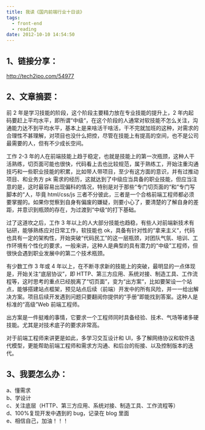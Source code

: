 ```yaml
---
title: 我读《国内前端行业十日谈》
tags:
  - front-end
  - reading
date: 2012-10-10 14:54:50
---
```


## 1、链接分享：

http://tech2ipo.com/54977

## 2、文章摘要：

前 2 年是学习技能的阶段，这个阶段主要精力放在专业技能的提升上，2 年内起码要赶上平均水平，即所谓“中级“，在这个阶段的人通常对软技能不怎么关注，沟通能力达不到平均水平，基本上是来啥活干啥活，干不完就加班的这种，对需求的合理性不甚理解，对项目也没什么把控，尽管在技能上有提高的空间，也不是公司最需要的人，但有不少成长空间。

<!-- more -->

工作 2-3 年的人在前端技能上趋于稳定，也就是技能上的第一次瓶颈，这种人干活熟练，切页面可能也很快，代码看上去也比较规范，属于熟练工，开始注重沟通技巧和一些职业技能的积累，比如带人带项目，至少有这方面的意识，并有过推动项目、和业务方 pk 需求的经历，这就达到了中级应当具备的职业技能，但应当注意的是，这时最容易出现偏科的情况，特别是对于那些“专门切页面的“和“专门写脚本的“人，毕竟 html/css/js 三者不分彼此，三者是一个合格前端工程师都必须要掌握的。如果你觉察到自身有偏废的嫌疑，则要小心了，要清楚的了解自身的差距，并意识到瓶颈的存在，为过渡到“中级“的打下基础。

过了这道坎之后，工作 3 年以上的人大部分技能也趋稳，有些人对前端新技术有钻研，能够熟练应对日常工作，软技能也 ok，具备有针对性的“拿来主义“，代码也具有一定的架构性，开始突破“代码民工”的这一层瓶颈，对团队气氛、培训、工作环境有个性化的要求，一般来讲，这种人是典型的具有潜力的“中级”工程师，但很快会遇到职业发展中的第二个技术瓶颈。

有少数工作 3 年或 4 年以上，在不断寻求新的技能上的突破，最明显的一点体现是，开始关注“底层协议”，即 HTTP、第三方应用、系统对接、制造工具、工作流程等，这时思考的重点已经脱离了“切页面”，变为“出方案“，比如要架设一个站点，能够搭建站点框架，预见站点后续（前端）开发中的所有风险，并一一给出解决方案。项目后续开发遇到问题只要翻阅你提供的“手册”即能找到答案。这种人是标准的“高级”Web 前端工程师。

出方案是一件挺难的事情，它要求一个工程师同时具备经验、技术、气场等诸多硬技能。尤其是对技术底子的要求非常高。

对于前端工程师来讲更是如此，多学习交互设计和 UI，多了解网络协议和软件迭代模型，更能帮助前端工程师和需求方沟通、和后台的衔接、以及控制版本的迭代。

## 3、我要怎么办：

a、懂需求  
b、学设计  
c、关注底层（HTTP、第三方应用、系统对接、制造工具、工作流程等）  
d、100%复现开发中遇到的 bug，记录在 blog 里面  
e、相信自己，加油！！！
